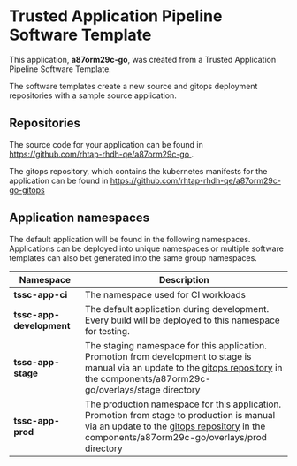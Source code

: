 # Trusted Application Pipeline Software Template

This application, **a87orm29c-go**, was created from a Trusted Application Pipeline Software Template.

The software templates create a new source and gitops deployment repositories with a sample source application. 

## Repositories

The source code for your application can be found in [https://github.com/rhtap-rhdh-qe/a87orm29c-go ](https://github.com/rhtap-rhdh-qe/a87orm29c-go ).
 
The gitops repository, which contains the kubernetes manifests for the application can be found in 
[https://github.com/rhtap-rhdh-qe/a87orm29c-go-gitops ](https://github.com/rhtap-rhdh-qe/a87orm29c-go-gitops ) 

## Application namespaces 

The default application will be found in the following namespaces. Applications can be deployed into unique namespaces or multiple software templates can also bet generated into the same group namespaces.  

|  Namespace   |  Description   |  
| -------- | -------- |
| **tssc-app-ci** | The namespace used for CI workloads |
| **tssc-app-development** | The default application during development. Every build will be deployed to this namespace for testing. |
| **tssc-app-stage** | The staging namespace for this application. Promotion from development to stage is manual via an update to the [gitops repository](https://github.com/rhtap-rhdh-qe/a87orm29c-go-gitops ) in the components/a87orm29c-go/overlays/stage directory |
| **tssc-app-prod** | The production namespace for this application. Promotion from stage to production is manual via an update to the [gitops repository](https://github.com/rhtap-rhdh-qe/a87orm29c-go-gitops ) in the components/a87orm29c-go/overlays/prod directory |